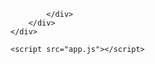 <!DOCTYPE html>
<html lang="en">

<head>
    <meta charset="UTF-8">
    <meta http-equiv="X-UA-Compatible" content="IE=edge">
    <meta name="viewport" content="width=device-width, initial-scale=1.0">
    <title>Ip Details</title>
    <link href="https://cdn.jsdelivr.net/npm/bootstrap@5.0.0-beta2/dist/css/bootstrap.min.css" rel="stylesheet"
        integrity="sha384-BmbxuPwQa2lc/FVzBcNJ7UAyJxM6wuqIj61tLrc4wSX0szH/Ev+nYRRuWlolflfl" crossorigin="anonymous">
    <link rel="stylesheet" href="style.css">
</head>

<body>
    <div class="container">
        <div class="row">
            <div id="details" class="details col-md-6">

            </div>
        </div>
    </div>

    <script src="app.js"></script>
</body>

</html>
